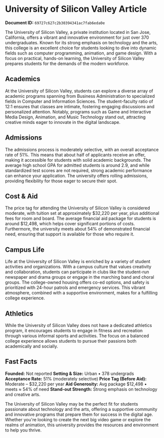 # University of Silicon Valley Article

**Document ID:** `69727c627c2b30394341ac7fab6eda0e`

The University of Silicon Valley, a private institution located in San Jose, California, offers a vibrant and innovative environment for just over 370 undergraduates. Known for its strong emphasis on technology and the arts, this college is an excellent choice for students looking to dive into dynamic fields such as computer programming, animation, and game design. With a focus on practical, hands-on learning, the University of Silicon Valley prepares students for the demands of the modern workforce.

## Academics
At the University of Silicon Valley, students can explore a diverse array of academic programs spanning from Business Administration to specialized fields in Computer and Information Sciences. The student-faculty ratio of 12:1 ensures that classes are intimate, fostering engaging discussions and personalized attention. Notably, programs such as Game and Interactive Media Design, Animation, and Music Technology stand out, attracting creative minds eager to innovate in the digital landscape.

## Admissions
The admissions process is moderately selective, with an overall acceptance rate of 51%. This means that about half of applicants receive an offer, making it accessible for students with solid academic backgrounds. The average high school GPA for admitted students is around 2.9, and while standardized test scores are not required, strong academic performance can enhance your application. The university offers rolling admissions, providing flexibility for those eager to secure their spot.

## Cost & Aid
The price tag for attending the University of Silicon Valley is considered moderate, with tuition set at approximately $32,220 per year, plus additional fees for room and board. The average financial aid package for students is around $12,498, which helps cover significant portions of costs. Furthermore, the university meets about 54% of demonstrated financial need, ensuring that support is available for those who require it.

## Campus Life
Life at the University of Silicon Valley is enriched by a variety of student activities and organizations. With a campus culture that values creativity and collaboration, students can participate in clubs like the student-run newspaper and drama groups or engage in the marching band and choral groups. The college-owned housing offers co-ed options, and safety is prioritized with 24-hour patrols and emergency services. This vibrant atmosphere, combined with a supportive environment, makes for a fulfilling college experience.

## Athletics
While the University of Silicon Valley does not have a dedicated athletics program, it encourages students to engage in fitness and recreation through various informal sports and activities. The focus on a balanced college experience allows students to pursue their passions both academically and socially.

## Fast Facts
**Founded:** Not reported
**Setting & Size:** Urban • 378 undergrads
**Acceptance Rate:** 51% (moderately selective)
**Price Tag (Before Aid):** Moderate – $32,220 per year
**Aid Generosity:** Avg package $12,498 • meets ≈ 54% of need
**Stand-out Strength:** Strong emphasis on technology and creative arts.

The University of Silicon Valley may be the perfect fit for students passionate about technology and the arts, offering a supportive community and innovative programs that prepare them for success in the digital age. Whether you're looking to create the next big video game or explore the realms of animation, this university provides the resources and environment to help you thrive.
